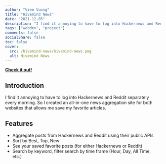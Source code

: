 ```yaml
---
author: "Vien Vuong"
title: "Hivemind News"
date: "2021-12-05"
description: "I find it annoying to have to log into Hackernews and Reddit separately every morning. So I created an all-in-one news aggregation site for both websites that allows me save my favorite articles."
tags: ["webdev", "project"]
comments: false
socialShare: false
toc: false
cover:
  src: /hivemind-news/hivemind-news.png
  alt: Hivemind News
---
```


[**Check it out!**](https://hivemind-news.netlify.app/)

## Introduction

I find it annoying to have to log into Hackernews and Reddit separately every morning. So I created an all-in-one news aggregation site for both websites that allows me save my favorite articles.

## Features

- Aggregate posts from Hackernews and Reddit using their public APIs
- Sort by Best, Top, New
- See your saved favorite posts (for either Hackernews or Reddit)
- Search by keyword, filter search by time frame (Hour, Day, All Time, etc.)
